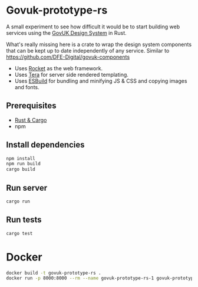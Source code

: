 # Govuk-prototype-rs

A small experiment to see how difficult it would be to start building web services using the [GovUK Design System](https://frontend.design-system.service.gov.uk/) in Rust.

What's really missing here is a crate to wrap the design system components that can be kept up to date independently of any service. Similar to https://github.com/DFE-Digital/govuk-components

- Uses [Rocket](https://rocket.rs/) as the web framework.
- Uses [Tera](https://tera.netlify.app/) for server side rendered templating.
- Uses [ESBuild](https://esbuild.github.io/) for bundling and minifying JS & CSS and copying images and fonts.

## Prerequisites

- [Rust & Cargo](https://doc.rust-lang.org/stable/book/ch01-01-installation.html)
- npm

## Install dependencies

```bash
npm install
npm run build
cargo build
```

## Run server

```bash
cargo run
```

## Run tests

```bash
cargo test
```

# Docker
```bash
docker build -t govuk-prototype-rs .
docker run -p 8000:8000 --rm --name govuk-prototype-rs-1 govuk-prototype-rs
```
